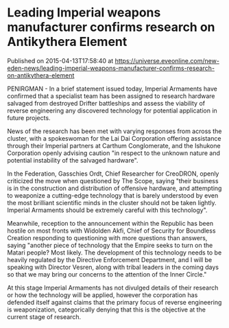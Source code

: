 # Leading Imperial weapons manufacturer confirms research on Antikythera Element
Published on 2015-04-13T17:58:40 at https://universe.eveonline.com/new-eden-news/leading-imperial-weapons-manufacturer-confirms-research-on-antikythera-element

PENIRGMAN - In a brief statement issued today, Imperial Armaments have confirmed that a specialist team has been assigned to research hardware salvaged from destroyed Drifter battleships and assess the viability of reverse engineering any discovered technology for potential application in future projects.

News of the research has been met with varying responses from across the cluster, with a spokeswoman for the Lai Dai Corporation offering assistance through their Imperial partners at Carthum Conglomerate, and the Ishukone Corporation openly advising caution "in respect to the unknown nature and potential instability of the salvaged hardware".

In the Federation, Gasschies Ordt, Chief Researcher for CreoDRON, openly criticized the move when questioned by The Scope, saying "their business is in the construction and distribution of offensive hardware, and attempting to weaponize a cutting-edge technology that is barely understood by even the most brilliant scientific minds in the cluster should not be taken lightly. Imperial Armaments should be extremely careful with this technology".

Meanwhile, reception to the announcement within the Republic has been hostile on most fronts with Widolden Akfi, Chief of Security for Boundless Creation responding to questioning with more questions than answers, saying "another piece of technology that the Empire seeks to turn on the Matari people? Most likely. The development of this technology needs to be heavily regulated by the Directive Enforcement Department, and I will be speaking with Director Vesren, along with tribal leaders in the coming days so that we may bring our concerns to the attention of the Inner Circle."

At this stage Imperial Armaments has not divulged details of their research or how the technology will be applied, however the corporation has defended itself against claims that the primary focus of reverse engineering is weaponization, categorically denying that this is the objective at the current stage of research.
